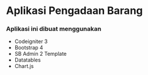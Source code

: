 # Aplikasi Pengadaan Barang<br/>


### Aplikasi ini dibuat menggunakan
- Codeigniter 3
- Bootstrap 4
- SB Admin 2 Template
- Datatables
- Chart.js

